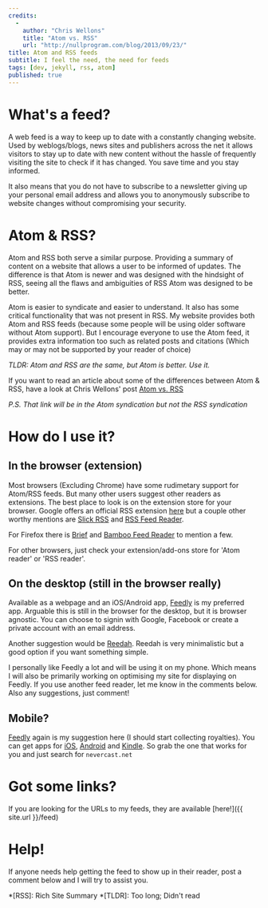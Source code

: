 ```yaml
---
credits: 
  - 
    author: "Chris Wellons"
    title: "Atom vs. RSS"
    url: "http://nullprogram.com/blog/2013/09/23/"
title: Atom and RSS feeds
subtitle: I feel the need, the need for feeds
tags: [dev, jekyll, rss, atom]
published: true
---
```


# What's a feed?

A web feed is a way to keep up to date with a constantly changing website. Used by weblogs/blogs, news sites and publishers across the net it allows visitors to stay up to date with new content without the hassle of frequently visiting the site to check if it has changed. You save time and you stay informed.

<!--more-->

It also means that you do not have to subscribe to a newsletter giving up your personal email address and allows you to anonymously subscribe to website changes without compromising your security.

# Atom & RSS?

Atom and RSS both serve a similar purpose. Providing a summary of content on a website that allows a user to be informed of updates. The difference is that Atom is newer and was designed with the hindsight of RSS, seeing all the flaws and ambiguities of RSS Atom was designed to be better.

Atom is easier to syndicate and easier to understand. It also has some critical functionality that was not present in RSS. My website provides both Atom and RSS feeds (because some people will be using older software without Atom support). But I encourage everyone to use the Atom feed, it provides extra information too such as related posts and citations (Which may or may not be supported by your reader of choice)

*TLDR: Atom and RSS are the same, but Atom is better. Use it.*

If you want to read an article about some of the differences between Atom & RSS, have a look at Chris Wellons' post [Atom vs. RSS](http://nullprogram.com/blog/2013/09/23/)

*P.S. That link will be in the Atom syndication but not the RSS syndication*

# How do I use it?

## In the browser (extension)

Most browsers (Excluding Chrome) have some rudimetary support for Atom/RSS feeds. But many other users suggest other readers as extensions. The best place to look is on the extension store for your browser. Google offers an official RSS extension [here](https://chrome.google.com/webstore/detail/rss-subscription-extensio/nlbjncdgjeocebhnmkbbbdekmmmcbfjd) but a couple other worthy mentions are [Slick RSS](https://chrome.google.com/webstore/detail/slick-rss/ealjoljnibpdkocmldliaoojpgdkcdob) and [RSS Feed Reader](https://chrome.google.com/webstore/detail/rss-feed-reader/pnjaodmkngahhkoihejjehlcdlnohgmp).

For Firefox there is [Brief](https://addons.mozilla.org/en-US/firefox/addon/brief/) and [Bamboo Feed Reader](https://addons.mozilla.org/en-US/firefox/addon/bamboo-feed-reader/) to mention a few.

For other browsers, just check your extension/add-ons store for 'Atom reader' or 'RSS reader'.

## On the desktop (still in the browser really)

Available as a webpage and an iOS/Android app, [Feedly](http://www.feedly.com/) is my preferred app. Arguable this is still in the browser for the desktop, but it is browser agnostic. You can choose to signin with Google, Facebook or create a private account with an email address.

Another suggestion would be [Reedah](https://www.reedah.com/). Reedah is very minimalistic but a good option if you want something simple. 

I personally like Feedly a lot and will be using it on my phone. Which means I will also be primarily working on optimising my site for displaying on Feedly. If you use another feed reader, let me know in the comments below. Also any suggestions, just comment!

## Mobile?

[Feedly](http://www.feedly.com/) again is my suggestion here (I should start collecting royalties). You can get apps for [iOS](https://itunes.apple.com/us/app/feedly-your-personal-news/id396069556), [Android](https://play.google.com/store/apps/details?id=com.devhd.feedly) and [Kindle](http://www.amazon.com/Feedly-Reader-Blogs-News-Youtube/dp/B0050DZN4K). So grab the one that works for you and just search for `nevercast.net`

# Got some links?

If you are looking for the URLs to my feeds, they are available [here!]({{ site.url }}/feed)

# Help!

If anyone needs help getting the feed to show up in their reader, post a comment below and I will try to assist you.

*[RSS]: Rich Site Summary
*[TLDR]: Too long; Didn't read

